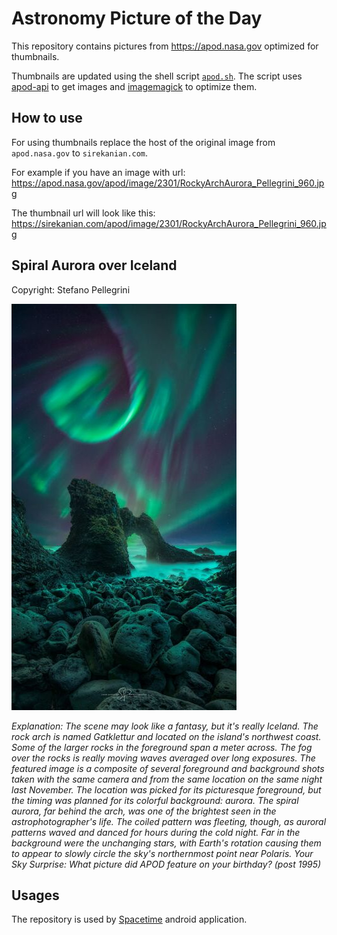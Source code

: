 # Astronomy Picture of the Day

This repository contains pictures from https://apod.nasa.gov optimized for thumbnails.

Thumbnails are updated using the shell script [`apod.sh`](apod.sh). The script
uses [apod-api](https://github.com/nasa/apod-api) to get images and [imagemagick](https://imagemagick.org) to
optimize them.

## How to use

For using thumbnails replace the host of the original image from `apod.nasa.gov` to `sirekanian.com`.

For example if you have an image with url:<br>
https://apod.nasa.gov/apod/image/2301/RockyArchAurora_Pellegrini_960.jpg

The thumbnail url will look like this:<br>
https://sirekanian.com/apod/image/2301/RockyArchAurora_Pellegrini_960.jpg

## Spiral Aurora over Iceland

Copyright: Stefano Pellegrini

[![the picture of the day][1]][2]

_Explanation: The scene may look like a fantasy, but it's really Iceland. The rock arch is named Gatklettur and located on the island's northwest coast. Some of the larger rocks in the foreground span a meter across. The fog over the rocks is really moving waves averaged over long exposures.  The featured image is a composite of several foreground and background shots taken with the same camera and from the same location on the same night last November.  The location was picked for its picturesque foreground, but the timing was planned for its colorful background: aurora. The spiral aurora, far behind the arch, was one of the brightest seen in the astrophotographer's life.  The coiled pattern was fleeting, though, as auroral patterns waved and danced for hours during the cold night.  Far in the background were the unchanging stars, with Earth's rotation causing them to appear to slowly circle the sky's northernmost point near Polaris.    Your Sky Surprise: What picture did APOD feature on your birthday? (post 1995)_

## Usages

The repository is used by [Spacetime][3] android application.

[1]: image/2301/RockyArchAurora_Pellegrini_960.jpg

[2]: https://apod.nasa.gov/apod/image/2301/RockyArchAurora_Pellegrini_960.jpg

[3]: https://github.com/sirekanian/spacetime
